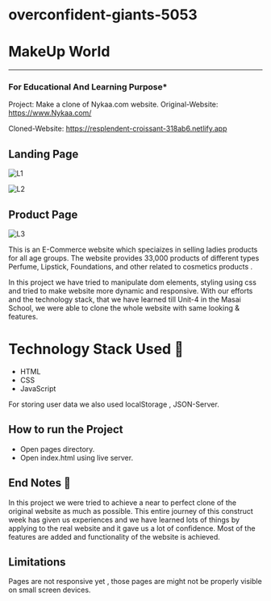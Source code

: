 # overconfident-giants-5053

# MakeUp World

-----

### For Educational And Learning Purpose* 
Project: Make a clone of Nykaa.com website.
Original-Website: https://www.Nykaa.com/

Cloned-Website: https://resplendent-croissant-318ab6.netlify.app


## Landing Page
![L1](https://user-images.githubusercontent.com/117287131/229430040-049b51cd-834d-4886-b506-556f60182e17.png)

![L2](https://user-images.githubusercontent.com/117287131/229430188-3b1951e7-8f29-4a58-92ae-2d7c60bdf8ca.png)


## Product Page
![L3](https://user-images.githubusercontent.com/117287131/229430624-39fcdb96-bd53-460f-b07f-7d56e76134ef.png)


This is an E-Commerce website which speciaizes in selling ladies products for all age groups. The website provides 33,000 products of different types Perfume, Lipstick, Foundations, and other related to cosmetics products .

In this project we have tried to manipulate dom elements, styling using css and tried to make website more dynamic and responsive. With our efforts and the technology stack, that we have learned till Unit-4 in the Masai School, we were able to clone the whole website with same looking & features.


# Technology Stack Used 🌟
* HTML
* CSS
* JavaScript

For storing user data we also used localStorage , JSON-Server.

## How to run the Project
* Open pages directory.
* Open index.html using live server.

## End Notes 📑
In this project we were tried to achieve a near to perfect clone of the original website as much as possible. This entire journey of this construct week has given us experiences and we have learned lots of things by applying to the real website and it gave us a lot of confidence. Most of the features are added and functionality of the website is achieved.

## Limitations
Pages are not responsive yet , those pages are might not be properly visible on small screen devices.
